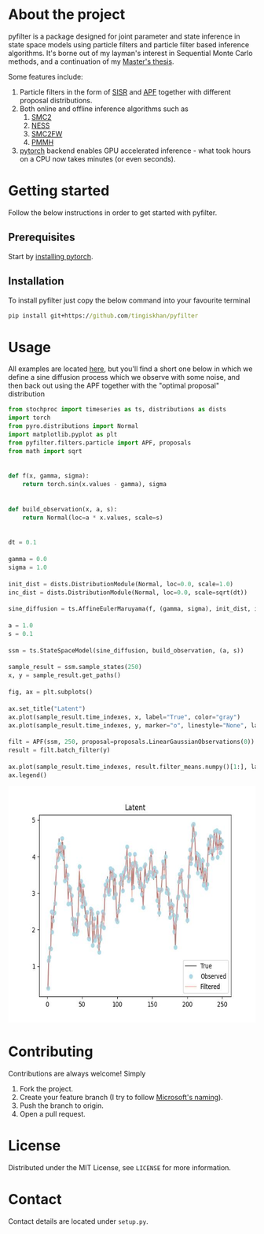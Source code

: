 # About the project
pyfilter is a package designed for joint parameter and state inference in state space models using
particle filters and particle filter based inference algorithms. It's borne out of my layman's interest in Sequential 
Monte Carlo methods, and a continuation of my [Master's thesis](http://urn.kb.se/resolve?urn=urn:nbn:se:kth:diva-177104).

Some features include:
1. Particle filters in the form of [SISR](https://en.wikipedia.org/wiki/Particle_filter) and [APF](https://en.wikipedia.org/wiki/Auxiliary_particle_filter) together with different proposal distributions.
2. Both online and offline inference algorithms such as
   1. [SMC2](https://arxiv.org/abs/1101.1528) 
   2. [NESS](https://arxiv.org/abs/1308.1883)
   3. [SMC2FW](https://arxiv.org/pdf/1503.00266.pdf)
   4. [PMMH](https://www.stats.ox.ac.uk/~doucet/andrieu_doucet_holenstein_PMCMC.pdf)
3. [pytorch](https://pytorch.org/) backend enables GPU accelerated inference - what took hours on a CPU now takes minutes (or even seconds).

# Getting started
Follow the below instructions in order to get started with pyfilter.

## Prerequisites
Start by [installing pytorch](https://pytorch.org/get-started/locally/). 

## Installation
To install pyfilter just copy the below command into your favourite terminal 

```cmd
pip install git+https://github.com/tingiskhan/pyfilter
```

# Usage

All examples are located [here](./examples), but you'll find a short one below in which we define a sine diffusion 
process which we observe with some noise, and then back out using the APF together with the "optimal proposal"
distribution

```python
from stochproc import timeseries as ts, distributions as dists
import torch
from pyro.distributions import Normal
import matplotlib.pyplot as plt
from pyfilter.filters.particle import APF, proposals
from math import sqrt


def f(x, gamma, sigma):
    return torch.sin(x.values - gamma), sigma


def build_observation(x, a, s):
    return Normal(loc=a * x.values, scale=s)


dt = 0.1

gamma = 0.0
sigma = 1.0

init_dist = dists.DistributionModule(Normal, loc=0.0, scale=1.0)
inc_dist = dists.DistributionModule(Normal, loc=0.0, scale=sqrt(dt))

sine_diffusion = ts.AffineEulerMaruyama(f, (gamma, sigma), init_dist, inc_dist, dt=dt)

a = 1.0
s = 0.1

ssm = ts.StateSpaceModel(sine_diffusion, build_observation, (a, s))

sample_result = ssm.sample_states(250)
x, y = sample_result.get_paths()

fig, ax = plt.subplots()

ax.set_title("Latent")
ax.plot(sample_result.time_indexes, x, label="True", color="gray")
ax.plot(sample_result.time_indexes, y, marker="o", linestyle="None", label="Observed", color="lightblue")

filt = APF(ssm, 250, proposal=proposals.LinearGaussianObservations(0))
result = filt.batch_filter(y)

ax.plot(sample_result.time_indexes, result.filter_means.numpy()[1:], label="Filtered", color="salmon", alpha=0.5)
ax.legend()
```

<div align="center"> 
    <img src="./static/filtering.jpg" alt="Logo" width="640" height="480">
</div>

# Contributing

Contributions are always welcome! Simply
1. Fork the project.
2. Create your feature branch (I try to follow [Microsoft's naming](https://docs.microsoft.com/en-us/azure/devops/repos/git/git-branching-guidance?view=azure-devops)).
3. Push the branch to origin.
4. Open a pull request.

# License
Distributed under the MIT License, see `LICENSE` for more information.

# Contact
Contact details are located under `setup.py`.


